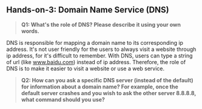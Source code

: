 ## Hands-on-3: Domain Name Service (DNS)

> **Q1: What's the role of DNS? Please describe it using your own words.**

DNS is responsible for mapping a domain name to its corresponding ip address. It's not user friendly for the users to always visit a website through ip address, for it's difficult to remember. With DNS, users can type a string of url (like www.baidu.com) instead of ip address. Therefore, the role of DNS is to make it easier to visit a website or use a web service.

> **Q2: How can you ask a specific DNS server (instead of the default) for information about a domain name? For example, once the default server crashes and you wish to ask the other server 8.8.8.8, what command should you use?**

